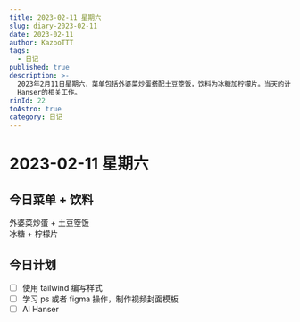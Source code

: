 ```yaml
---
title: 2023-02-11 星期六
slug: diary-2023-02-11
date: 2023-02-11
author: KazooTTT
tags:
  - 日记
published: true
description: >-
  2023年2月11日星期六，菜单包括外婆菜炒蛋搭配土豆箜饭，饮料为冰糖加柠檬片。当天的计划包括使用tailwind编写样式，学习Photoshop或Figma操作以制作视频封面模板，以及进行AI
  Hanser的相关工作。
rinId: 22
toAstro: true
category: 日记
---
```


# 2023-02-11 星期六

## 今日菜单 + 饮料

外婆菜炒蛋 + 土豆箜饭  
冰糖 + 柠檬片

## 今日计划

- [ ] 使用 tailwind 编写样式
- [ ] 学习 ps 或者 figma 操作，制作视频封面模板
- [ ] AI Hanser
